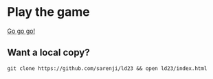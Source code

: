 # Play the game

[Go go go!](http://sarenji.github.com/ld23/)

## Want a local copy?

```
git clone https://github.com/sarenji/ld23 && open ld23/index.html
```

